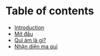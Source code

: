 # Table of contents

* [Introduction](README.md)
* [Mở đầu](mo-dau.md)
* [Quỉ ám là gì?](qui-am-la-gi.md)
* [Nhận diện ma quỉ](nhan-dien-ma-qui.md)


